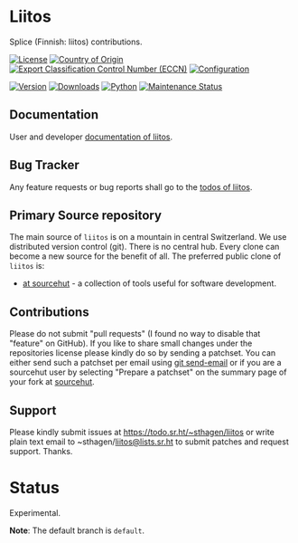 # Liitos

Splice (Finnish: liitos) contributions.

[![License](https://git.sr.ht/~sthagen/liitos/blob/default/docs/badges/license-spdx-mit.svg)](https://git.sr.ht/~sthagen/liitos/tree/default/item/LICENSE)
[![Country of Origin](https://git.sr.ht/~sthagen/liitos/blob/default/docs/badges/country-of-origin-name-switzerland-neutral.svg)](https://git.sr.ht/~sthagen/liitos/tree/default/item/COUNTRY-OF-ORIGIN)
[![Export Classification Control Number (ECCN)](https://git.sr.ht/~sthagen/liitos/blob/default/docs/badges/export-control-classification-number_eccn-ear99-neutral.svg)](https://git.sr.ht/~sthagen/liitos/tree/default/item/EXPORT-CONTROL-CLASSIFICATION-NUMBER)
[![Configuration](https://git.sr.ht/~sthagen/liitos/blob/default/docs/badges/configuration-sbom.svg)](https://git.sr.ht/~sthagen/liitos/tree/default/item/docs/third-party/README.md)

[![Version](https://git.sr.ht/~sthagen/liitos/blob/default/docs/badges/latest-release.svg)](https://pypi.python.org/pypi/liitos/)
[![Downloads](https://git.sr.ht/~sthagen/liitos/blob/default/docs/badges/downloads-per-month.svg)](https://pepy.tech/project/liitos)
[![Python](https://git.sr.ht/~sthagen/liitos/blob/default/docs//badges/python-versions.svg)](https://pypi.python.org/pypi/liitos/)
[![Maintenance Status](https://git.sr.ht/~sthagen/liitos/blob/default/docs/badges/commits-per-year.svg)](https://git.sr.ht/~sthagen/liitos/log)

## Documentation

User and developer [documentation of liitos](https://codes.dilettant.life/docs/liitos).

## Bug Tracker

Any feature requests or bug reports shall go to the [todos of liitos](https://todo.sr.ht/~sthagen/liitos).

## Primary Source repository

The main source of `liitos` is on a mountain in central Switzerland.
We use distributed version control (git).
There is no central hub.
Every clone can become a new source for the benefit of all.
The preferred public clone of `liitos` is:

* [at sourcehut](https://git.sr.ht/~sthagen/liitos) - a collection of tools useful for software development.

## Contributions

Please do not submit "pull requests" (I found no way to disable that "feature" on GitHub).
If you like to share small changes under the repositories license please kindly do so by sending a patchset.
You can either send such a patchset per email using [git send-email](https://git-send-email.io) or 
if you are a sourcehut user by selecting "Prepare a patchset" on the summary page of your fork at [sourcehut](https://git.sr.ht/).

## Support

Please kindly submit issues at https://todo.sr.ht/~sthagen/liitos or write plain text email to ~sthagen/liitos@lists.sr.ht to submit patches and request support. Thanks.

# Status

Experimental.

**Note**: The default branch is `default`. 
